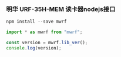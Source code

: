 ### 明华 URF-35H-MEM 读卡器nodejs接口

```typescript
npm install --save mwrf
```

```typescript
import * as mwrf from "mwrf";

const version = mwrf.lib_ver();
console.log(version);
```
